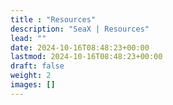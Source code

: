 ```yaml
---
title : "Resources"
description: "SeaX | Resources"
lead: ""
date: 2024-10-16T08:48:23+00:00
lastmod: 2024-10-16T08:48:23+00:00
draft: false
weight: 2
images: []
---
```


